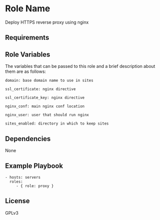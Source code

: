 Role Name
=========

Deploy HTTPS reverse proxy using nginx

Requirements
------------

Role Variables
--------------

The variables that can be passed to this role and a brief description about
them are as follows:

    domain: base domain name to use in sites

    ssl_certificate: nginx directive

    ssl_certificate_key: nginx directive

    nginx_conf: main nginx conf location

    nginx_user: user that should run nginx

    sites_enabled: directory in which to keep sites

Dependencies
------------

None

Example Playbook
----------------

    - hosts: servers
      roles:
         - { role: proxy }

License
-------

GPLv3
